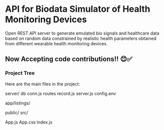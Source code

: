 # API for Biodata Simulator of Health Monitoring Devices
Open REST API server to generate emulated bio signals and healthcare data based on random data constrained by realistic health parameters obtained from different wearable health monitoring devices.

## Now Accepting code contributions!! 😊✅


### Project Tree
Here are the main files in the project:

server/
db
conn.js
routes
record.js
server.js
config.env

app/listings/

public/
src/

App.js
App.css
index.js

